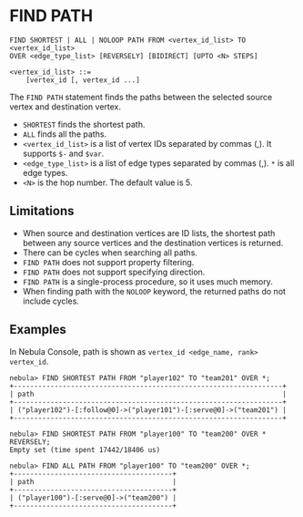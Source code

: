 # FIND PATH

```ngql
FIND SHORTEST | ALL | NOLOOP PATH FROM <vertex_id_list> TO <vertex_id_list>
OVER <edge_type_list> [REVERSELY] [BIDIRECT] [UPTO <N> STEPS]

<vertex_id_list> ::=
    [vertex_id [, vertex_id ...]
```

The `FIND PATH` statement finds the paths between the selected source vertex and destination vertex.

- `SHORTEST` finds the shortest path.
- `ALL` finds all the paths.
- `<vertex_id_list>` is a list of vertex IDs separated by commas (,). It supports `$-` and `$var`.
- `<edge_type_list>`  is a list of edge types separated by commas (,). `*` is all edge types.
- `<N>` is the hop number. The default value is 5.

## Limitations

- When source and destination vertices are ID lists, the shortest path between any source vertices and the destination vertices is returned.
- There can be cycles when searching all paths.
- `FIND PATH` does not support property filtering.
- `FIND PATH` does not support specifying direction.
- `FIND PATH` is a single-process procedure, so it uses much memory.
- When finding path with the `NOLOOP` keyword, the returned paths do not include cycles.

## Examples

In Nebula Console, path is shown as `vertex_id <edge_name, rank> vertex_id`.

```ngql
nebula> FIND SHORTEST PATH FROM "player102" TO "team201" OVER *;
+------------------------------------------------------------------+
| path                                                             |
+------------------------------------------------------------------+
| ("player102")-[:follow@0]->("player101")-[:serve@0]->("team201") |
+------------------------------------------------------------------+
```

```ngql
nebula> FIND SHORTEST PATH FROM "player100" TO "team200" OVER * REVERSELY;
Empty set (time spent 17442/18406 us)
```

```ngql
nebula> FIND ALL PATH FROM "player100" TO "team200" OVER *;
+---------------------------------------+
| path                                  |
+---------------------------------------+
| ("player100")-[:serve@0]->("team200") |
+---------------------------------------+
```
